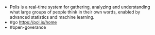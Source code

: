 - Polis is a real-time system for gathering, analyzing and understanding what large groups of people think in their own words, enabled by advanced statistics and machine learning.
- #go https://pol.is/home
- #open-goverance 


